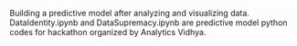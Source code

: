 Building a predictive model after analyzing and visualizing data.                                                         DataIdentity.ipynb and DataSupremacy.ipynb are predictive model python codes for hackathon organized by Analytics Vidhya.

